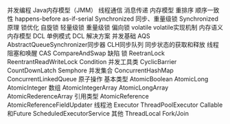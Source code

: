 并发编程
Java内存模型（JMM）
线程通信
消息传递
内存模型
重排序
顺序一致性
happens-before
as-if-serial
Synchronized
同步、重量级锁
Synchronized原理
锁优化
自旋锁
轻量级锁
重量级锁
偏向锁
volatile
volatile实现机制
内存语义
内存模型
DCL
单例模式
DCL
解决方案
并发基础
AQS
AbstractQueueSynchronizer同步器
CLH同步队列
同步状态的获取和释放
线程阻塞和唤醒
CAS
CompareAndSwap
缺陷
锁
ReetranLock
ReentrantReadWriteLock
Condition
并发工具类
CyclicBarrier
CountDownLatch
Semphore
并发集合
ConcurrentHashMap
ConcurrentLinkedQueue
原子操作
基本类型
AtomicBoolean
AtomicLong
AtomicInteger
数组
AtomicIntegerArray
AtomicLongArray
AtomicRederenceArray
引用类型
AtomicReference
AtomicReferenceFieldUpdater
线程池
Executor
ThreadPoolExecutor
Callable和Future
ScheduledExecutorService
其他
ThreadLocal
Fork/Join